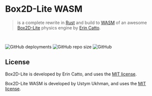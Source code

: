 # Box2D-Lite WASM #
> is a complete rewrite in [Rust](https://www.rust-lang.org/) and build to [WASM](https://webassembly.org/) of an awesome [Box2D-Lite](https://github.com/erincatto/box2d-lite) physics engine by [Erin Catto](https://github.com/erincatto).

<br />

![GitHub deployments](https://img.shields.io/github/deployments/UstymUkhman/box2d-lite-wasm/github-pages)
![GitHub repo size](https://img.shields.io/github/repo-size/UstymUkhman/box2d-lite-wasm)
![GitHub](https://img.shields.io/github/license/UstymUkhman/box2d-lite-wasm)

## License ##

Box2D-Lite is developed by Erin Catto, and uses the [MIT license](https://github.com/erincatto/box2d-lite/blob/master/LICENSE).

Box2D-Lite WASM is developed by Ustym Ukhman, and uses the [MIT license](https://github.com/UstymUkhman/box2d-lite-wasm/blob/main/LICENSE).
